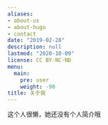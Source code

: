 ```yaml
---
aliases:
- about-us
- about-hugo
- contact
date: "2019-02-28"
description: null
lastmod: "2020-10-09"
license: CC BY-NC-ND
menu:
  main:
    pre: user
    weight: -90
title: 关于我
---
```


这个人很懒，她还没有个人简介哦


